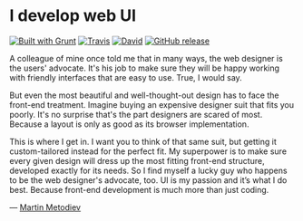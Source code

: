# I develop web UI

[![Built with Grunt](https://cdn.gruntjs.com/builtwith.svg)](http://gruntjs.com/) [![Travis](https://img.shields.io/travis/martinmethod/martinmethod.github.io.svg)](https://travis-ci.org/martinmethod/martinmethod.github.io) [![David](https://img.shields.io/david/dev/martinmethod/martinmethod.github.io.svg)](https://david-dm.org/martinmethod/martinmethod.github.io?type=dev) [![GitHub release](https://img.shields.io/github/release/martinmethod/martinmethod.github.io.svg)](https://github.com/martinmethod/martinmethod.github.io/releases/latest)

A colleague of mine once told me that in many ways, the web designer is the users' advocate. It's his job to make sure they will be happy working with friendly interfaces that are easy to use. True, I would say.

But even the most beautiful and well-thought-out design has to face the front-end treatment. Imagine buying an expensive designer suit that fits you poorly. It's no surprise that's the part designers are scared of most. Because a layout is only as good as its browser implementation.

This is where I get in. I want you to think of that same suit, but getting it custom-tailored instead for the perfect fit. My superpower is to make sure every given design will dress up the most fitting front-end structure, developed exactly for its needs. So I find myself a lucky guy who happens to be the web designer's advocate, too. UI is my passion and it’s what I do best. Because front-end development is much more than just coding.

— [Martin Metodiev](http://bg.linkedin.com/in/martinmetodiev "Go to my LinkedIn profile")